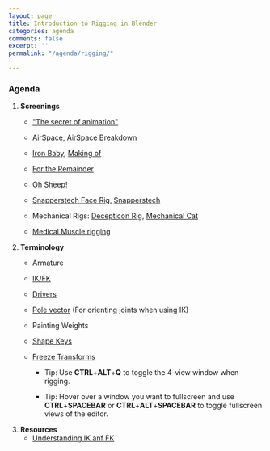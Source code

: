 ```yaml
---
layout: page
title: Introduction to Rigging in Blender
categories: agenda
comments: false
excerpt: ''
permalink: "/agenda/rigging/"

---
```

### Agenda

1. **Screenings**
   * ["The secret of animation"](https://vimeo.com/67501143)


   * [AirSpace](https://vimeo.com/80683467), [AirSpace Breakdown](https://vimeo.com/80642128)


   * [Iron Baby](https://vimeo.com/12125147), [Making of](http://www.strob.net/2011/02/06/mon-making-of-du-iron-baby/)


   * [For the Remainder](https://vimeo.com/36818561)


   * [Oh Sheep!](https://www.youtube.com/watch?v=sY5MmhLQBng)


   * [Snapperstech Face Rig](https://www.youtube.com/watch?v=z86YsS-pVsQ), [Snapperstech](http://snapperstech.com/)


   * Mechanical Rigs: [Decepticon Rig](https://vimeo.com/151246391), [Mechanical Cat](https://vimeo.com/51740519)


   * [Medical Muscle rigging](https://www.youtube.com/watch?v=VqC52ZxYDi4)
2. **Terminology**
   * Armature


   * [IK/FK](https://www.youtube.com/watch?v=1-5ZR45y9RM)


   * [Drivers](https://www.youtube.com/watch?v=57VGk_7I69M)


   * [Pole vector](https://lesterbanks.com/2013/11/blender-creating-ik-pole-vectors-without-breaking-the-bind-pose/) (For orienting joints when using IK)


   * Painting Weights


   * [Shape Keys](https://www.youtube.com/watch?v=YDu6y_2jFg0)


   * [Freeze Transforms](https://www.youtube.com/watch?v=VL03dwlI10U)
     * Tip: Use **CTRL**+**ALT**+**Q** to toggle the 4-view window when rigging.


     * Tip: Hover over a window you want to fullscreen and use **CTRL**+**SPACEBAR** or **CTRL**+**ALT**+**SPACEBAR** to toggle fullscreen views of the editor.
3. **Resources**
   * [Understanding IK anf FK](https://www.youtube.com/watch?v=6gmKakLsiec)